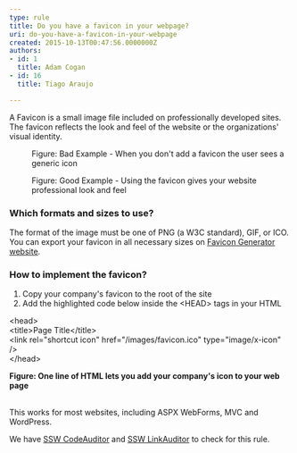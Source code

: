 ```yaml
---
type: rule
title: Do you have a favicon in your webpage?
uri: do-you-have-a-favicon-in-your-webpage
created: 2015-10-13T00:47:56.0000000Z
authors:
- id: 1
  title: Adam Cogan
- id: 16
  title: Tiago Araujo

---
```




<span class='intro'> <p>A Favicon is a small image file included on professionally developed sites. The favicon reflects the look and feel of the website or the organizations' visual identity.<br></p> </span>

<dl class="badImage"><dt> 
      <img src="/PublishingImages/favicon-bad.jpg" alt="" /> 
   </dt><dd>Figure&#58; Bad Example - When you don't add a favicon the user sees a generic icon</dd></dl><dl class="goodImage"><dt> 
      <img src="/PublishingImages/favicon-good.jpg" alt="" /> 
   </dt><dd> Figure&#58; Good Example - Using the favicon gives your website professional look and feel</dd></dl><h3>Which formats and sizes to use?</h3><p>The format of the image must be one of PNG (a W3C standard), GIF, or ICO. You can export your favicon in all necessary sizes on&#160;<a href="https&#58;//realfavicongenerator.net/">Favicon Generator website</a>.<br></p><h3>How to implement the favicon?</h3><ol><li>Copy your company's favicon to the root of the site</li><li>Add the highlighted code below inside the &lt;HEAD&gt; tags in your HTML</li></ol><p class="ssw15-rteElement-GreyBox">&lt;head&gt;<br>    &lt;title&gt;Page Title&lt;/title&gt;<br>    
   <span class="ssw15-rteStyle-Highlight">&lt;link rel=&quot;shortcut icon&quot; href=&quot;/images/favicon.ico&quot; type=&quot;image/x-icon&quot; /&gt;</span><br>    &lt;/head&gt;</p>    
<strong>Figure&#58; One line of HTML lets you add your company's icon to your web page</strong>
<div>
   <b><br></b><strong></strong>
   <p>This works for most websites, including ASPX WebForms, MVC and WordPress.</p><p class="ssw15-rteElement-YellowBorderBox"> We have 
      <a href="https&#58;//www.ssw.com.au/ssw/CodeAuditor/">SSW CodeAuditor</a> and 
      <a href="https&#58;//www.ssw.com.au/ssw/LinkAuditor/">SSW LinkAuditor</a> to check for this rule.​​<br></p></div>


